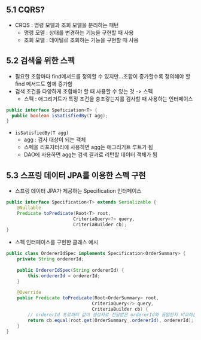 ## **5.1 CQRS?**

- CRQS : 명령 모델과 조회 모델을 분리하는 패턴
  - 명령 모델 : 상태를 변경하는 기능을 구현할 때 사용
  - 조회 모델 : 데이털르 조회하는 기능을 구현할 때 사용

## **5.2 검색을 위한 스펙**

- 필요한 조합마다 find메서드를 정의할 수 있지만...조합이 증가할수록 정의해야 할 find 메서드도 함께 증가함
- 검색 조건을 다양하게 조합해야 할 때 사용할 수 있는 것 -> 스펙
  - 스펙 : 애그리거트가 특정 조건을 충조갛는지를 검사할 때 사용하는 인터페이스

```java
public interface Speficiation<T> {
  public boolean isSatisfiedBy(T agg);
}
```

- `isSatisfiedBy(T agg)`
  - agg : 검사 대상이 되는 객체
  - 스펙을 리포지터리에 사용하면 agg는 애그리거트 루트가 됨
  - DAO에 사용하면 agg는 검색 결과로 리턴할 데이터 객체가 됨

## **5.3 스프링 데이터 JPA를 이용한 스펙 구현**

- 스프링 데이터 JPA가 제공하는 Specification 인터페이스

```java
public interface Specification<T> extends Serializable {
    @Nullable
    Predicate toPredicate(Root<T> root,
                         CriteriaQuery<?> query,
                         CriteriaBuilder cb);
}
```

- 스펙 인터페이스를 구현한 클래스 예시

```java
public class OrdererIdSpec implements Specification<OrderSummary> {
    private String ordererId;
    
    public OrdererIdSpec(String ordererId) {
        this.ordererId = ordererId;
    }
    
    @Override
    public Predicate toPredicate(Root<OrderSummary> root,
                                CriteriaQuery<?> query,
                                CriteriaBuilder cb) {
        // ordererId 프로퍼티 값이 생성자로 전달받은 ordererId와 동일한지 비교하는 Predicate를 생성
        return cb.equal(root.get(OrderSummary_.ordererId), ordererId);
    }
}
```

